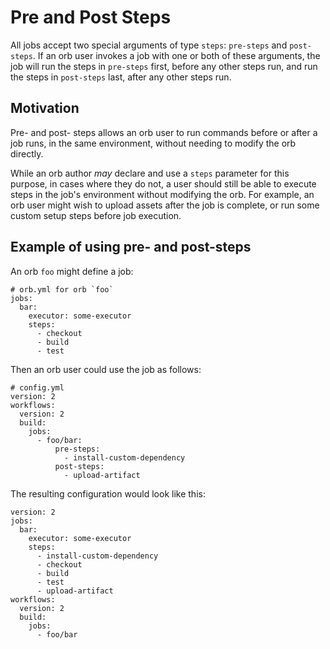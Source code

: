 # Pre and Post Steps

All jobs accept two special arguments of type `steps`: `pre-steps` and 
`post-steps`. If an orb user invokes a job with one or both of these arguments,
the job will run the steps in `pre-steps` first, before any other steps run, and
run the steps in `post-steps` last, after any other steps run.

## Motivation

Pre- and post- steps allows an orb user to run commands before or after a job 
runs, in the same environment, without needing to modify the orb directly.

While an orb author *may* declare and use a `steps` parameter for this purpose, 
in cases where they do not, a user should still be able to execute steps in the 
job's environment without modifying the orb. For example, an orb user might 
wish to upload assets after the job is complete, or run some custom setup steps 
before job execution.

## Example of using pre- and post-steps

An orb `foo` might define a job:

```
# orb.yml for orb `foo`
jobs:
  bar:
    executor: some-executor
    steps:
      - checkout
      - build
      - test
```

Then an orb user could use the job as follows:
```
# config.yml
version: 2
workflows:
  version: 2
  build:
    jobs:
      - foo/bar:
          pre-steps:
            - install-custom-dependency
          post-steps:
            - upload-artifact
```

The resulting configuration would look like this:

```
version: 2
jobs:
  bar:
    executor: some-executor
    steps:
      - install-custom-dependency
      - checkout
      - build
      - test
      - upload-artifact
workflows:
  version: 2
  build:
    jobs:
      - foo/bar

```

